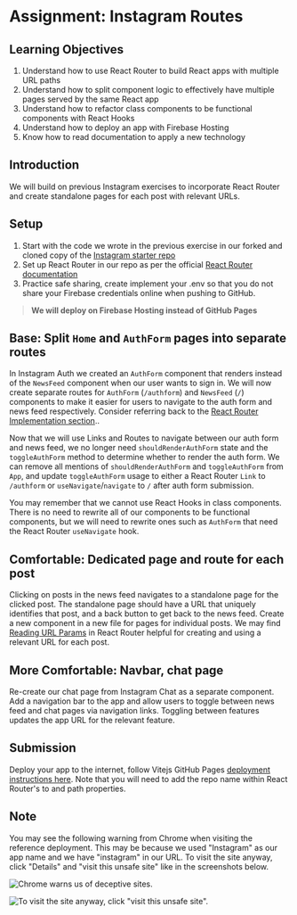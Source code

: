 # Assignment: Instagram Routes

## Learning Objectives

1. Understand how to use React Router to build React apps with multiple URL paths
2. Understand how to split component logic to effectively have multiple pages served by the same React app
3. Understand how to refactor class components to be functional components with React Hooks
4. Understand how to deploy an app with Firebase Hosting
5. Know how to read documentation to apply a new technology

## Introduction

We will build on previous Instagram exercises to incorporate React Router and create standalone pages for each post with relevant URLs.

## Setup

1. Start with the code we wrote in the previous exercise in our forked and cloned copy of the <a href="https://github.com/SkillsUnion/instagram-base-app" target="_blank">Instagram starter repo</a>
2. Set up React Router in our repo as per the official <a href="https://reactrouter.com/en/6.18.0/start/overview#nested-routes" target="_blank">React Router documentation</a>
3. Practice safe sharing, create implement your .env so that you do not share your Firebase credentials online when pushing to GitHub.

>**We will deploy on Firebase Hosting instead of GitHub Pages**

## Base: Split `Home` and `AuthForm` pages into separate routes

In Instagram Auth we created an `AuthForm` component that renders instead of the `NewsFeed` component when our user wants to sign in. We will now create separate routes for `AuthForm` (`/authform`) and `NewsFeed` (`/`) components to make it easier for users to navigate to the auth form and news feed respectively. Consider referring back to the <a href="https://reactrouter.com/en/6.18.0/start/overview#client-side-routing" target="_blank">React Router Implementation section</a>..

Now that we will use Links and Routes to navigate between our auth form and news feed, we no longer need `shouldRenderAuthForm` state and the `toggleAuthForm` method to determine whether to render the auth form. We can remove all mentions of `shouldRenderAuthForm` and `toggleAuthForm` from `App`, and update `toggleAuthForm` usage to either a React Router `Link` to `/authform` or `useNavigate`/`navigate` to `/` after auth form submission.

You may remember that we cannot use React Hooks in class components. There is no need to rewrite all of our components to be functional components, but we will need to rewrite ones such as `AuthForm` that need the React Router `useNavigate` hook.

## Comfortable: Dedicated page and route for each post

Clicking on posts in the news feed navigates to a standalone page for the clicked post. The standalone page should have a URL that uniquely identifies that post, and a back button to get back to the news feed. Create a new component in a new file for pages for individual posts. We may find <a href="https://reactrouter.com/docs/en/v6/getting-started/tutorial#reading-url-params" target="_blank">Reading URL Params</a> in React Router helpful for creating and using a relevant URL for each post.

## More Comfortable: Navbar, chat page

Re-create our chat page from Instagram Chat as a separate component. Add a navigation bar to the app and allow users to toggle between news feed and chat pages via navigation links. Toggling between features updates the app URL for the relevant feature.

## Submission

Deploy your app to the internet, follow Vitejs GitHub Pages <a href="https://vitejs.dev/guide/static-deploy.html" target="_blank">deployment instructions here</a>. Note that you will need to add the repo name within React Router's to and path properties.

## Note

You may see the following warning from Chrome when visiting the reference deployment. This may be because we used "Instagram" as our app name and we have "instagram" in our URL. To visit the site anyway, click "Details" and "visit this unsafe site" like in the screenshots below.

![Chrome warns us of deceptive sites.](<../../.gitbook/assets/2.E.4 - Instagram Routes - Deceptive Site.png>)

![To visit the site anyway, click "visit this unsafe site".](<../../.gitbook/assets/2.E.4 - Instagram Routes - Deceptive Site Details.png>)
